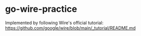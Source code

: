 # go-wire-practice

Implemented by following Wire's official tutorial: https://github.com/google/wire/blob/main/_tutorial/README.md 